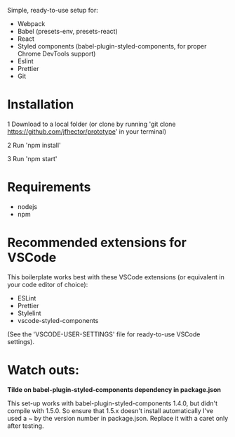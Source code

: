 Simple, ready-to-use setup for:
- Webpack
- Babel (presets-env, presets-react)
- React
- Styled components (babel-plugin-styled-components, for proper Chrome DevTools support)
- Eslint
- Prettier
- Git

# Installation

1 Download to a local folder (or clone by running 'git clone https://github.com/jfhector/prototype' in your terminal)

2 Run 'npm install'

3 Run 'npm start'

# Requirements

- nodejs
- npm

# Recommended extensions for VSCode

This boilerplate works best with these VSCode extensions (or equivalent in your code editor of choice):
- ESLint
- Prettier
- Stylelint
- vscode-styled-components

(See the 'VSCODE-USER-SETTINGS' file for ready-to-use VSCode settings).

# Watch outs:

**Tilde on babel-plugin-styled-components dependency in package.json**

This set-up works with babel-plugin-styled-components 1.4.0, but didn't compile with 1.5.0. So ensure that 1.5.x doesn't install automatically I've used a ~ by the version number in package.json. Replace it with a caret only after testing.
